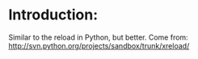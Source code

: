 # Introduction:
Similar to the reload in Python, but better. Come from: http://svn.python.org/projects/sandbox/trunk/xreload/

